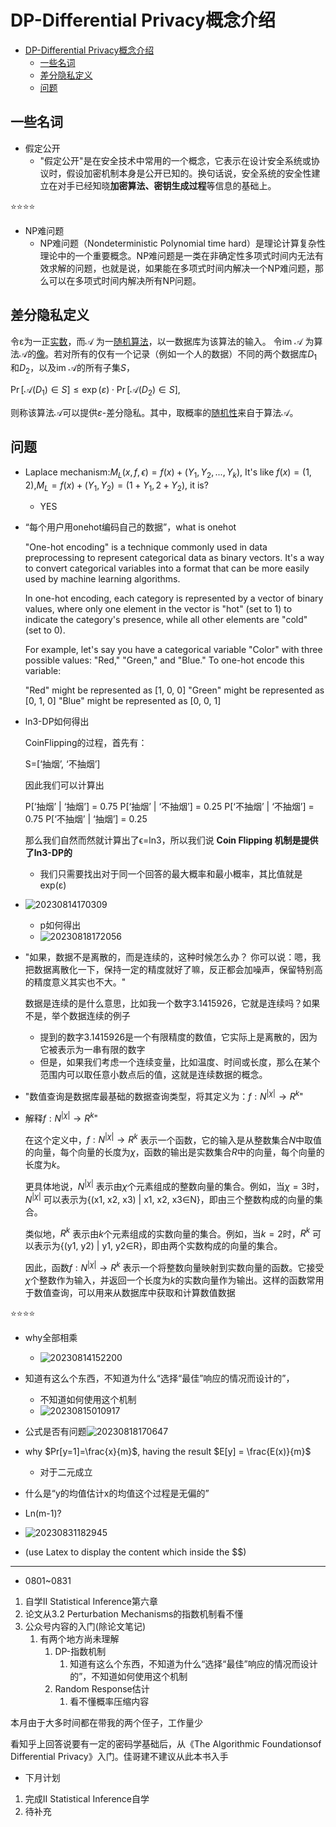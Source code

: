 # DP-Differential Privacy概念介绍

- [DP-Differential Privacy概念介绍](#dp-differential-privacy概念介绍)
  - [一些名词](#一些名词)
  - [差分隐私定义](#差分隐私定义)
  - [问题](#问题)

## 一些名词

- 假定公开
  - "假定公开"是在安全技术中常用的一个概念，它表示在设计安全系统或协议时，假设加密机制本身是公开已知的。换句话说，安全系统的安全性建立在对手已经知晓**加密算法、密钥生成过程**等信息的基础上。

⭐⭐⭐⭐

- NP难问题
  - NP难问题（Nondeterministic Polynomial time hard）是理论计算复杂性理论中的一个重要概念。NP难问题是一类在非确定性多项式时间内无法有效求解的问题，也就是说，如果能在多项式时间内解决一个NP难问题，那么可以在多项式时间内解决所有NP问题。

## 差分隐私定义

令ε为一正[实数](实数 "wikilink")，而$\mathcal{A}$
为一[随机算法](随机化算法 "wikilink")，以一数据库为该算法的输入。
令$\textrm{im}\ \mathcal{A}$
为算法$\mathcal{A}$的[像](像_(數學) "wikilink")。若对所有的仅有一个记录（例如一个人的数据）不同的两个数据库$D_1$和$D_2$，以及$\textrm{im}\ \mathcal{A}$的所有子集$S$，

$\Pr[\mathcal{A}(D_1) \in S] \leq \exp\left(\varepsilon\right) \cdot \Pr[\mathcal{A}(D_2) \in S],$

则称该算法$\mathcal{A}$可以提供$\varepsilon$-差分隐私。其中，取概率的[随机性](随机性 "wikilink")来自于算法$\mathcal{A}$。

## 问题

- Laplace mechanism:$M_L(x,f,\epsilon)= f(x) + (Y_1,Y_2,...,Y_k)$, It's like $f(x)=(1,2)$,$M_L= f(x)+(Y_1,Y_2)=(1+Y_1,2+Y_2)$, it is?
  - YES

- “每个用户用onehot编码自己的数据”，what is onehot

  "One-hot encoding" is a technique commonly used in data preprocessing to represent categorical data as binary vectors. It's a way to convert categorical variables into a format that can be more easily used by machine learning algorithms.

  In one-hot encoding, each category is represented by a vector of binary values, where only one element in the vector is "hot" (set to 1) to indicate the category's presence, while all other elements are "cold" (set to 0).

  For example, let's say you have a categorical variable "Color" with three possible values: "Red," "Green," and "Blue." To one-hot encode this variable:

  "Red" might be represented as [1, 0, 0]
  "Green" might be represented as [0, 1, 0]
  "Blue" might be represented as [0, 0, 1]

- ln3-DP如何得出

  CoinFlipping的过程，首先有：

  S=[‘抽烟’, ‘不抽烟’]

  因此我们可以计算出

  P[‘抽烟’ | ‘抽烟’] = 0.75
  P[‘抽烟’ | ‘不抽烟’] = 0.25
  P[‘不抽烟’ | ‘不抽烟’] = 0.75
  P[‘不抽烟’ | ‘抽烟’] = 0.25

  那么我们自然而然就计算出了ϵ=ln3，所以我们说 **Coin Flipping 机制是提供了ln3-DP的**
  - 我们只需要找出对于同一个回答的最大概率和最小概率，其比值就是exp(ε)

- ![20230814170309](https://raw.githubusercontent.com/Logible/Image/main/note_image/20230814170309.png)
  - p如何得出
  - ![20230818172056](https://raw.githubusercontent.com/Logible/Image/main/note_image/20230818172056.png)

- "如果，数据不是离散的，而是连续的，这种时候怎么办？
你可以说：嗯，我把数据离散化一下，保持一定的精度就好了嘛，反正都会加噪声，保留特别高的精度意义其实也不大。"

  数据是连续的是什么意思，比如我一个数字3.1415926，它就是连续吗？如果不是，举个数据连续的例子

  - 提到的数字3.1415926是一个有限精度的数值，它实际上是离散的，因为它被表示为一串有限的数字
  - 但是，如果我们考虑一个连续变量，比如温度、时间或长度，那么在某个范围内可以取任意小数点后的值，这就是连续数据的概念。

- "数值查询是数据库最基础的数据查询类型，将其定义为：$f:N^{|\chi|} \to R^k$"
- 解释$f:N^{|\chi|} \to R^k$"

  在这个定义中，$f:N^{|\chi|} \to R^k$ 表示一个函数，它的输入是从整数集合$N$中取值的向量，每个向量的长度为$\chi$，函数的输出是实数集合$R$中的向量，每个向量的长度为$k$。

  更具体地说，$N^{|\chi|}$ 表示由$\chi$个元素组成的整数向量的集合。例如，当$\chi=3$时，$N^{|\chi|}$ 可以表示为{(x1, x2, x3) | x1, x2, x3∈N}，即由三个整数构成的向量的集合。

  类似地，$R^k$ 表示由$k$个元素组成的实数向量的集合。例如，当$k=2$时，$R^k$ 可以表示为{(y1, y2) | y1, y2∈R}，即由两个实数构成的向量的集合。

  因此，函数$f:N^{|\chi|} \to R^k$ 表示一个将整数向量映射到实数向量的函数。它接受$\chi$个整数作为输入，并返回一个长度为$k$的实数向量作为输出。这样的函数常用于数值查询，可以用来从数据库中获取和计算数值数据

⭐⭐⭐⭐

- why全部相乘
  - ![20230814152200](https://raw.githubusercontent.com/Logible/Image/main/note_image/20230814152200.png)

- 知道有这么个东西，不知道为什么“选择“最佳”响应的情况而设计的”，
  - 不知道如何使用这个机制
  - ![20230815010917](https://raw.githubusercontent.com/Logible/Image/main/note_image/20230815010917.png)

- 公式是否有问题![20230818170647](https://raw.githubusercontent.com/Logible/Image/main/note_image/20230818170647.png)

- why $Pr[y=1]=\frac{x}{m}$, having the result $E[y] = \frac{E(x)}{m}$
  - 对于二元成立
- 什么是“y的均值估计x的均值这个过程是无偏的”

- Ln(m-1)?

- ![20230831182945](https://raw.githubusercontent.com/Logible/Image/main/note_image/20230831182945.png)

- (use Latex to display the content which inside the $$)

---

- 0801~0831

1. 自学II Statistical Inference第六章
2. 论文从3.2 Perturbation Mechanisms的指数机制看不懂
3. 公众号内容的入门(除论文笔记)
   1. 有两个地方尚未理解
      1. DP-指数机制
         1. 知道有这么个东西，不知道为什么“选择“最佳”响应的情况而设计的”，不知道如何使用这个机制
      2. Random Response估计
         1. 看不懂概率压缩内容

本月由于大多时间都在带我的两个侄子，工作量少

看知乎上回答说要有一定的密码学基础后，从《The Algorithmic Foundationsof Differential Privacy》入门。佳哥建不建议从此本书入手

- 下月计划

1. 完成II Statistical Inference自学
2. 待补充
